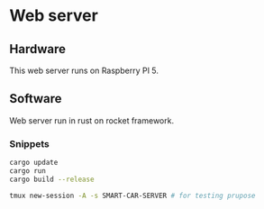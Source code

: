 # Web server

## Hardware

This web server runs on Raspberry PI 5.

## Software

Web server run in rust on rocket framework.

### Snippets

```sh
cargo update
cargo run
cargo build --release

tmux new-session -A -s SMART-CAR-SERVER # for testing prupose
```
